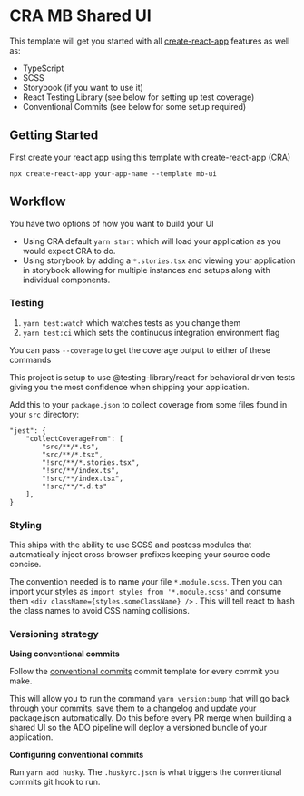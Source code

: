 # CRA MB Shared UI

This template will get you started with all [create-react-app](https://create-react-app.dev/) features as well as:

- TypeScript
- SCSS
- Storybook (if you want to use it)
- React Testing Library (see below for setting up test coverage)
- Conventional Commits (see below for some setup required)

## Getting Started

First create your react app using this template with create-react-app (CRA)

```
npx create-react-app your-app-name --template mb-ui
```

## Workflow

You have two options of how you want to build your UI

- Using CRA default `yarn start` which will load your application as you would expect CRA to do. 
- Using storybook by adding a `*.stories.tsx` and viewing your application in storybook allowing for multiple instances and setups along with individual components.

### Testing

1. `yarn test:watch` which watches tests as you change them
2. `yarn test:ci` which sets the continuous integration environment flag

You can pass `--coverage` to get the coverage output to either of these commands

This project is setup to use @testing-library/react for behavioral driven tests giving you the most confidence when shipping your application. 

Add this to your `package.json` to collect coverage from some files found in your `src` directory:

```
"jest": {
    "collectCoverageFrom": [
        "src/**/*.ts",
        "src/**/*.tsx",
        "!src/**/*.stories.tsx",
        "!src/**/index.ts",
        "!src/**/index.tsx",
        "!src/**/*.d.ts"
    ],
}
```


### Styling

This ships with the ability to use SCSS and postcss modules that automatically inject cross browser prefixes keeping your source code concise. 

The convention needed is to name your file `*.module.scss`. Then you can import your styles as `import styles from '*.module.scss'` and consume them `<div className={styles.someClassName} />`
. This will tell react to hash the class names to avoid CSS naming collisions. 

### Versioning strategy

**Using conventional commits**

Follow the [conventional commits](https://www.conventionalcommits.org/en/v1.0.0/#summary) commit template for every commit you make. 

This will allow you to run the command `yarn version:bump` that will go back through your commits, save them to a changelog and update your package.json automatically. Do this before every PR merge when building a shared UI so the ADO pipeline will deploy a versioned bundle of your application. 

**Configuring conventional commits**

Run `yarn add husky`. The `.huskyrc.json` is what triggers the conventional commits git hook to run.

